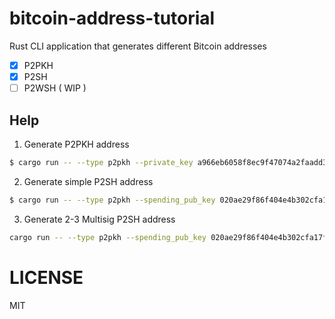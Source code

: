 # bitcoin-address-tutorial

Rust CLI application that generates different Bitcoin addresses 

- [x] P2PKH
- [x] P2SH
- [ ] P2WSH ( WIP )

## Help

1. Generate P2PKH address

```sh
$ cargo run -- --type p2pkh --private_key a966eb6058f8ec9f47074a2faadd3dab42e2c60ed05bc34d39d6c0e1d32b8bdf
```

2. Generate simple P2SH address

```sh
$ cargo run -- --type p2pkh --spending_pub_key 020ae29f86f404e4b302cfa17ff15d93149af6a54c80a4172d47e41f55f6a78d73
```

3. Generate 2-3 Multisig P2SH address

```sh
cargo run -- --type p2pkh --spending_pub_key 020ae29f86f404e4b302cfa17ff15d93149af6a54c80a4172d47e41f55f6a78d73,020ae29f86f404e4b302cfa17ff15d93149af6a54c80a4172d47e41f55f6a78d73,020ae29f86f404e4b302cfa17ff15d93149af6a54c80a4172d47e41f55f6a78d73
```

# LICENSE
MIT